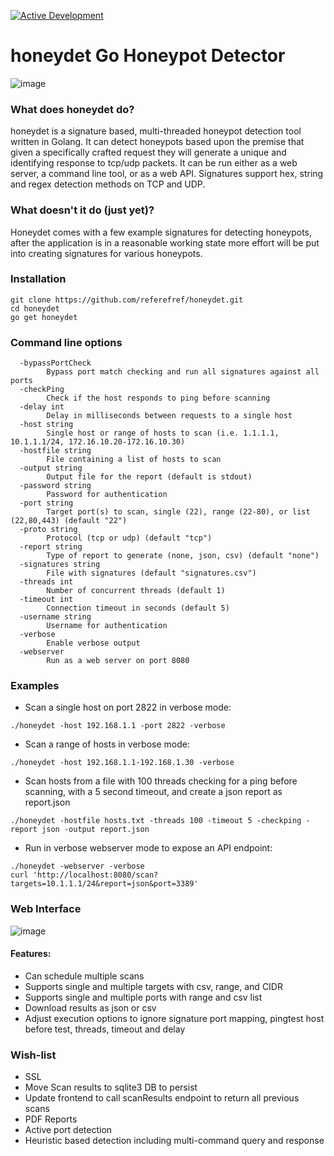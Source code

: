 [![Active Development](https://img.shields.io/badge/Maintenance%20Level-Actively%20Developed-brightgreen.svg)](https://gist.github.com/cheerfulstoic/d107229326a01ff0f333a1d3476e068d)

# honeydet Go Honeypot Detector
![image](https://github.com/referefref/honeydet/assets/56499429/563eacf3-8b3b-42d5-962a-bfc2e42f420f)

### What does honeydet do?

honeydet is a signature based, multi-threaded honeypot detection tool written in Golang.
It can detect honeypots based upon the premise that given a specifically crafted request they will generate a unique and identifying response to tcp/udp packets.
It can be run either as a web server, a command line tool, or as a web API.
Signatures support hex, string and regex detection methods on TCP and UDP.

### What doesn't it do (just yet)?

Honeydet comes with a few example signatures for detecting honeypots, after the application is in a reasonable working state more effort will be put into creating signatures for various honeypots.

### Installation
```
git clone https://github.com/referefref/honeydet.git
cd honeydet
go get honeydet
```

### Command line options
```
  -bypassPortCheck
    	Bypass port match checking and run all signatures against all ports
  -checkPing
    	Check if the host responds to ping before scanning
  -delay int
    	Delay in milliseconds between requests to a single host
  -host string
    	Single host or range of hosts to scan (i.e. 1.1.1.1, 10.1.1.1/24, 172.16.10.20-172.16.10.30)
  -hostfile string
    	File containing a list of hosts to scan
  -output string
    	Output file for the report (default is stdout)
  -password string
    	Password for authentication
  -port string
    	Target port(s) to scan, single (22), range (22-80), or list (22,80,443) (default "22")
  -proto string
    	Protocol (tcp or udp) (default "tcp")
  -report string
    	Type of report to generate (none, json, csv) (default "none")
  -signatures string
    	File with signatures (default "signatures.csv")
  -threads int
    	Number of concurrent threads (default 1)
  -timeout int
    	Connection timeout in seconds (default 5)
  -username string
    	Username for authentication
  -verbose
    	Enable verbose output
  -webserver
    	Run as a web server on port 8080
```
### Examples
* Scan a single host on port 2822 in verbose mode:
```
./honeydet -host 192.168.1.1 -port 2822 -verbose
```
* Scan a range of hosts in verbose mode:
```
./honeydet -host 192.168.1.1-192.168.1.30 -verbose
```
* Scan hosts from a file with 100 threads checking for a ping before scanning, with a 5 second timeout, and create a json report as report.json
```
./honeydet -hostfile hosts.txt -threads 100 -timeout 5 -checkping -report json -output report.json
```
* Run in verbose webserver mode to expose an API endpoint:
```
./honeydet -webserver -verbose
curl 'http://localhost:8080/scan?targets=10.1.1.1/24&report=json&port=3389'
```

### Web Interface
![image](https://github.com/referefref/honeydet/assets/56499429/7cab7ea7-470f-4bfc-b62f-bfe13657fc9f)

#### Features:
- Can schedule multiple scans
- Supports single and multiple targets with csv, range, and CIDR
- Supports single and multiple ports with range and csv list
- Download results as json or csv
- Adjust execution options to ignore signature port mapping, pingtest host before test, threads, timeout and delay


### Wish-list
* SSL
* Move Scan results to sqlite3 DB to persist
* Update frontend to call scanResults endpoint to return all previous scans
* PDF Reports
* Active port detection
* Heuristic based detection including multi-command query and response
